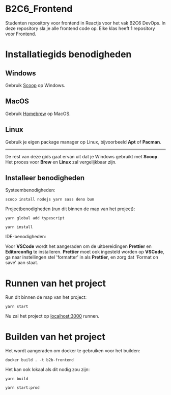 # B2C6_Frontend

Studenten repository voor frontend in Reactjs voor het vak B2C6 DevOps. In deze repository sla je alle frontend code op. Elke klas heeft 1 repository voor Frontend.

# Installatiegids benodigheden

## Windows

Gebruik [Scoop](https://www.scoop.sh/) op Windows.

## MacOS

Gebruik [Homebrew](https://www.brew.sh/) op MacOS.

## Linux

Gebruik je eigen package manager op Linux, bijvoorbeeld **Apt** of **Pacman**.

---

De rest van deze gids gaat ervan uit dat je Windows gebruikt met **Scoop**. Het proces voor **Brew** en **Linux**
zal vergelijkbaar zijn.

## Installeer benodigheden

Systeembenodigheden:

`scoop install nodejs yarn sass deno bun`

Projectbenodigheden (run dit binnen de map van het project):

`yarn global add typescript`

`yarn install`

IDE-benodigheden:

Voor **VSCode** wordt het aangeraden om de uitbereidingen **Prettier** en **Editorconfig** te installeren.
**Prettier** moet ook ingesteld worden op **VSCode**, ga naar instellingen stel 'formatter' in als **Prettier**, en zorg
dat 'Format on save' aan staat.

# Runnen van het project

Run dit binnen de map van het project:

`yarn start`

Nu zal het project op [localhost:3000](http://localhost:3000) runnen.

# Builden van het project

Het wordt aangeraden om docker te gebruiken voor het builden:

`docker build . -t b2b-frontend`

Het kan ook lokaal als dit nodig zou zijn:

`yarn build`

`yarn start:prod`

